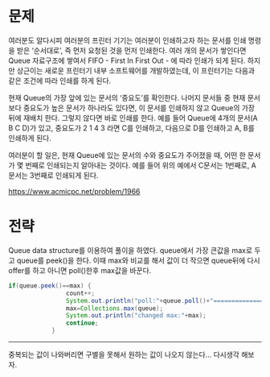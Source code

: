 # 문제

여러분도 알다시피 여러분의 프린터 기기는 여러분이 인쇄하고자 하는 문서를 인쇄 명령을 받은 ‘순서대로’, 즉 먼저 요청된 것을 먼저 인쇄한다. 여러 개의 문서가 쌓인다면 Queue 자료구조에 쌓여서 FIFO - First In First Out - 에 따라 인쇄가 되게 된다. 하지만 상근이는 새로운 프린터기 내부 소프트웨어를 개발하였는데, 이 프린터기는 다음과 같은 조건에 따라 인쇄를 하게 된다.

현재 Queue의 가장 앞에 있는 문서의 ‘중요도’를 확인한다.
나머지 문서들 중 현재 문서보다 중요도가 높은 문서가 하나라도 있다면, 이 문서를 인쇄하지 않고 Queue의 가장 뒤에 재배치 한다. 그렇지 않다면 바로 인쇄를 한다.
예를 들어 Queue에 4개의 문서(A B C D)가 있고, 중요도가 2 1 4 3 라면 C를 인쇄하고, 다음으로 D를 인쇄하고 A, B를 인쇄하게 된다.

여러분이 할 일은, 현재 Queue에 있는 문서의 수와 중요도가 주어졌을 때, 어떤 한 문서가 몇 번째로 인쇄되는지 알아내는 것이다. 예를 들어 위의 예에서 C문서는 1번째로, A문서는 3번째로 인쇄되게 된다.

https://www.acmicpc.net/problem/1966



# 전략

Queue data structure를 이용하여 풀이을 하였다.
queue에서 가장 큰값을 max로 두고 queue를 peek()을 한다.
이때 max와 비교를 해서 값이 더 작으면 queue뒤에 다시 offer를 하고 아니면 poll()한후 max값을 바꾼다.
```java
if(queue.peek()==max) {
				count++;
				System.out.println("poll:"+queue.poll()+"===================");
				max=Collections.max(queue);
				System.out.println("changed max:"+max);
				continue;
			}
```
---
중복되는 값이 나와버리면 구별을 못해서 원하는 값이 나오지 않는다...
다시생각 해보자.
